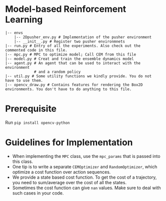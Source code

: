 # Model-based Reinforcement Learning
```
|-- envs
    |-- 2Dpusher_env.py # Implementation of the pusher environment 
    |-- __init__.py # Register two pusher environmnets
|-- run.py # Entry of all the experiments. Also check out the commented code in this file.
|-- mpc.py # MPC to optimize model; Call CEM from this file
|-- model.py # Creat and train the ensemble dynamics model
|-- agent.py # An agent that can be used to interact with the environment
             # and a random policy
|-- util.py # Some utility functions we kindly provide. You do not have to use them.
|-- opencv_draw.py # Contains features for rendering the Box2D environments. You don't have to do anything to this file.
```

# Prerequisite
Run `pip install opencv-python`
 
# Guidelines for Implementation
* When implementing the `MPC` class, use the `mpc_params` that is passed into this class.
* One tip is to write a separate `CEMOptimizer` and `RandomOptimizer`, which optimize a cost function over 
action sequences.
* We provide a state based cost function. To get the cost of a trajectory, you need to sum/average over the cost of all
the states.
* Sometimes the cost function can give `nan` values. Make sure to deal with such cases in your code.
